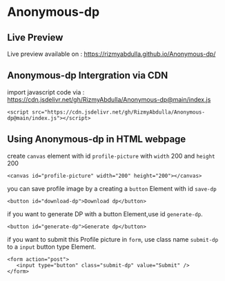 # Anonymous-dp

## Live Preview

Live preview available on : https://rizmyabdulla.github.io/Anonymous-dp/

## Anonymous-dp Intergration via CDN

import javascript code via : https://cdn.jsdelivr.net/gh/RizmyAbdulla/Anonymous-dp@main/index.js

```
<script src="https://cdn.jsdelivr.net/gh/RizmyAbdulla/Anonymous-dp@main/index.js"></script>
```

## Using Anonymous-dp in HTML webpage

create `canvas` element with id `profile-picture` with `width` 200 and `height` 200

```
<canvas id="profile-picture" width="200" height="200"></canvas>
```

you can save profile image by a creating a `button` Element with id `save-dp`

```
<button id="download-dp">Download dp</button>
```

if you want to generate DP with a button Element,use id `generate-dp`.

```
<button id="generate-dp">Generate dp</button>
```

if you want to submit this Profile picture in `form`, use class name `submit-dp` to a `input` button type Element.

```
<form action="post">
   <input type="button" class="submit-dp" value="Submit" />
</form>
```

